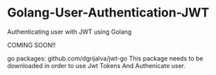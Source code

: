 # Golang-User-Authentication-JWT
Authenticating user with JWT using Golang 

COMING SOON!!
 
go packages:
github.com/dgrijalva/jwt-go
This package needs to be downloaded in order to use Jwt Tokens And Authenicate user.

